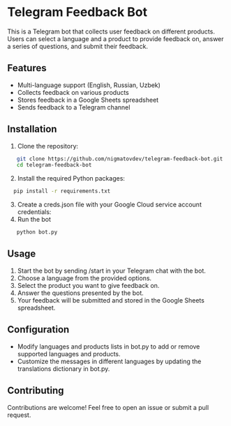 # Telegram Feedback Bot

This is a Telegram bot that collects user feedback on different products. Users can select a language and a product to provide feedback on, answer a series of questions, and submit their feedback.

## Features
- Multi-language support (English, Russian, Uzbek)
- Collects feedback on various products
- Stores feedback in a Google Sheets spreadsheet
- Sends feedback to a Telegram channel

## Installation
1. Clone the repository:
```bash
   git clone https://github.com/nigmatovdev/telegram-feedback-bot.git
   cd telegram-feedback-bot
```
2. Install the required Python packages:
```bash
  pip install -r requirements.txt
```
3. Create a creds.json file with your Google Cloud service account credentials:
4. Run the bot
```bash
   python bot.py
```
    
## Usage
1. Start the bot by sending /start in your Telegram chat with the bot.
2. Choose a language from the provided options.
3. Select the product you want to give feedback on.
4. Answer the questions presented by the bot.
5. Your feedback will be submitted and stored in the Google Sheets spreadsheet.

## Configuration 
- Modify languages and products lists in bot.py to add or remove supported languages and products.
- Customize the messages in different languages by updating the translations dictionary in bot.py.

## Contributing
Contributions are welcome! Feel free to open an issue or submit a pull request.
